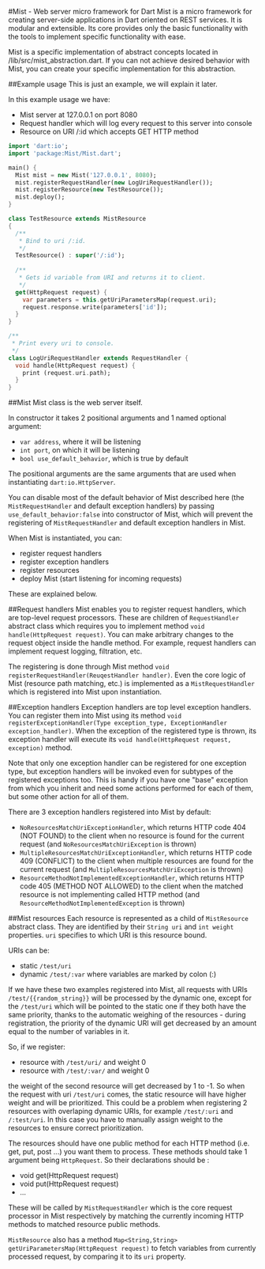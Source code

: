 #Mist - Web server micro framework for Dart
Mist is a micro framework for creating server-side applications in Dart oriented on REST services. It is modular and extensible. Its core provides only the basic functionality with the tools to implement specific functionality with ease.

Mist is a specific implementation of abstract concepts located in /lib/src/mist_abstraction.dart. If you can not achieve desired behavior with Mist, you can create your specific implementation for this abstraction.

##Example usage
This is just an example, we will explain it later.

In this example usage we have:
- Mist server at 127.0.0.1 on port 8080
- Request handler which will log every request to this server into console
- Resource on URI /:id which accepts GET HTTP method

```dart
import 'dart:io';
import 'package:Mist/Mist.dart';

main() {
  Mist mist = new Mist('127.0.0.1', 8080);
  mist.registerRequestHandler(new LogUriRequestHandler());
  mist.registerResource(new TestResource());
  mist.deploy();
}

class TestResource extends MistResource 
{  
  /**
   * Bind to uri /:id.
   */
  TestResource() : super('/:id');
  
  /**
   * Gets id variable from URI and returns it to client.
   */
  get(HttpRequest request) {
    var parameters = this.getUriParametersMap(request.uri);
    request.response.write(parameters['id']);
  }
}

/**
 * Print every uri to console.
 */
class LogUriRequestHandler extends RequestHandler {
  void handle(HttpRequest request) {
    print (request.uri.path);
  }
}
```

##Mist
Mist class is the web server itself.

In constructor it takes 2 positional arguments and 1 named optional argument:
- `var address`, where it will be listening
- `int port`, on which it will be listening
- `bool use_default_behavior`, which is true by default 

The positional arguments are the same arguments that are used when instantiating `dart:io.HttpServer`.

You can disable most of the default behavior of Mist described here (the `MistRequestHandler` and default exception handlers) by passing `use_default_behavior:false` into constructor of Mist, which will prevent the registering of `MistRequestHandler` and default exception handlers in Mist.

When Mist is instantiated, you can:
- register request handlers
- register exception handlers
- register resources
- deploy Mist (start listening for incoming requests)

These are explained below.

##Request handlers
Mist enables you to register request handlers, which are top-level request processors. These are children of `RequestHandler` abstract class which requires you to implement method `void handle(HttpRequest request)`. You can make arbitrary changes to the request object inside the handle method. For example, request handlers can implement request logging, filtration, etc.

The registering is done through Mist method `void registerRequestHandler(ReuqestHandler handler)`. Even the core logic of Mist (resource path matching, etc.) is implemented as a `MistRequestHandler` which is registered into Mist upon instantiation.

##Exception handlers
Exception handlers are top level exception handlers. You can register them into Mist using its method `void registerExceptionHandler(Type exception_type, ExceptionHandler exception_handler)`. When the exception of the registered type is thrown, its exception handler will execute its `void handle(HttpRequest request, exception)` method.

Note that only one exception handler can be registered for one exception type, but exception handlers will be invoked even for subtypes of the registered exceptions too. This is handy if you have one "base" exception from which you inherit and need some actions performed for each of them, but some other action for all of them.

There are 3 exception handlers registered into Mist by default:
- `NoResourcesMatchUriExceptionHandler`, which returns HTTP code 404 (NOT FOUND) to the client when no resource is found for the current request (and `NoResourcesMatchUriException` is thrown)
- `MultipleResourcesMatchUriExceptionHandler`, which returns HTTP code 409 (CONFLICT) to the client when multiple resources are found for the current request (and `MultipleResourcesMatchUriException` is thrown)
- `ResourceMethodNotImplementedExceptionHandler`, which returns HTTP code 405 (METHOD NOT ALLOWED) to the client when the matched resource is not implementing called HTTP method (and `ResourceMethodNotImplementedException` is thrown)

##Mist resources
Each resource is represented as a child of `MistResource` abstract class. They are identified by their `String uri` and `int weight` properties. `uri` specifies to which URI is this resource bound. 

URIs can be:
- static `/test/uri` 
- dynamic `/test/:var` where variables are marked by colon (:)

If we have these two examples registered into Mist, all requests with URIs `/test/{{random_string}}` will be processed by the dynamic one, except for the `/test/uri` which will be pointed to the static one if they both have the same priority, thanks to the automatic weighing of the resources - during registration, the priority of the dynamic URI will get decreased by an amount equal to the number of variables in it.

So, if we register:
- resource with `/test/uri/` and weight 0
- resource with `/test/:var/` and weight 0

the weight of the second resource will get decreased by 1 to -1. So when the request with uri `/test/uri` comes, the static resource will have higher weight and will be prioritized. This could be a problem when registering 2 resources with overlaping dynamic URIs, for example `/test/:uri` and `/:test/uri`. In this case you have to manually assign weight to the resources to ensure correct prioritization.

The resources should have one public method for each HTTP method (i.e. get, put, post ...) you want them to process. These methods should take 1 argument being `HttpRequest`. So their declarations should be :
- void get(HttpRequest request)
- void put(HttpRequest request)
- ...

These will be called by `MistRequestHandler` which is the core request processor in Mist respectively by matching the currently incoming HTTP methods to matched resource public methods.

`MistResource` also has a method `Map<String,String> getUriParametersMap(HttpRequest request)` to fetch variables from currently processed request, by comparing it to its `uri` property.


